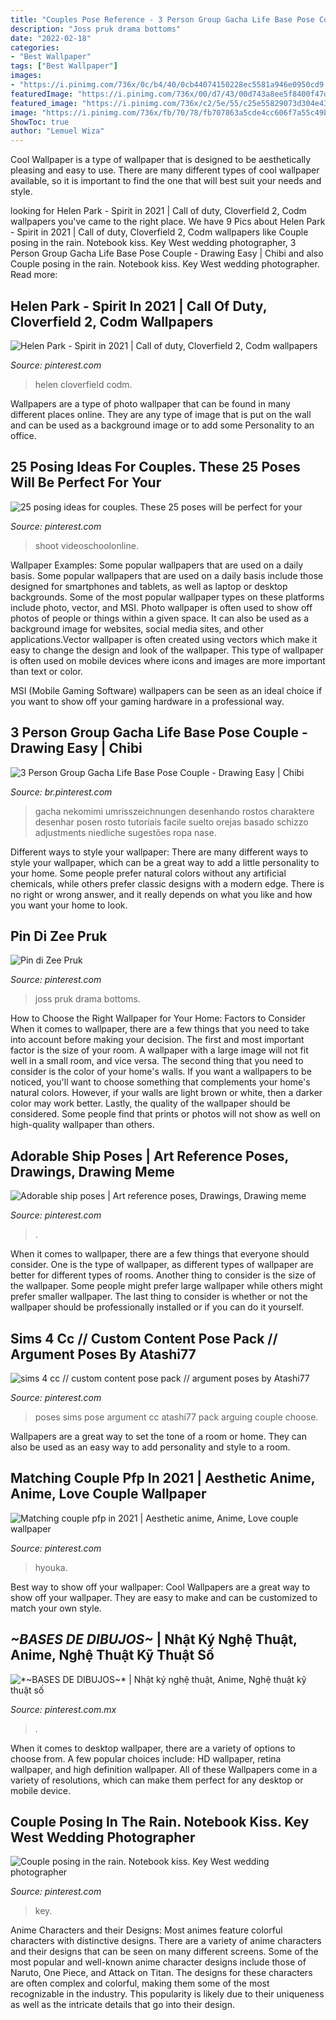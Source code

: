 ```yaml
---
title: "Couples Pose Reference - 3 Person Group Gacha Life Base Pose Couple"
description: "Joss pruk drama bottoms"
date: "2022-02-18"
categories:
- "Best Wallpaper"
tags: ["Best Wallpaper"]
images:
- "https://i.pinimg.com/736x/0c/b4/40/0cb44074150228ec5581a946e0950cd9.jpg"
featuredImage: "https://i.pinimg.com/736x/00/d7/43/00d743a8ee5f8400f47d594ad2ad6024.jpg"
featured_image: "https://i.pinimg.com/736x/c2/5e/55/c25e55829073d304e43e75d511d8a452.jpg"
image: "https://i.pinimg.com/736x/fb/70/78/fb707863a5cde4cc606f7a55c49b88ea.jpg"
ShowToc: true
author: "Lemuel Wiza"
---
```



Cool Wallpaper is a type of wallpaper that is designed to be aesthetically pleasing and easy to use. There are many different types of cool wallpaper available, so it is important to find the one that will best suit your needs and style.

	

		
looking for Helen Park - Spirit in 2021 | Call of duty, Cloverfield 2, Codm wallpapers you've came to the right place. We have 9 Pics about Helen Park - Spirit in 2021 | Call of duty, Cloverfield 2, Codm wallpapers like Couple posing in the rain. Notebook kiss. Key West wedding photographer, 3 Person Group Gacha Life Base Pose Couple - Drawing Easy | Chibi and also Couple posing in the rain. Notebook kiss. Key West wedding photographer. Read more:
		
    
## Helen Park - Spirit In 2021 | Call Of Duty, Cloverfield 2, Codm Wallpapers

<img loading=lazy src="https://i.pinimg.com/originals/c4/33/67/c4336729a31b81a47b08512a089cf59b.jpg" onerror="this.onerror=null;this.src='https://tse1.mm.bing.net/th?id=OIP.gpoyMtXcHnJ9DSlxqk6WggHaO0&amp;pid=15.1';" alt="Helen Park - Spirit in 2021 | Call of duty, Cloverfield 2, Codm wallpapers">

_Source: pinterest.com_

>helen cloverfield codm. 

	



Wallpapers are a type of photo wallpaper that can be found in many different places online. They are any type of image that is put on the wall and can be used as a background image or to add some Personality to an office.

    
## 25 Posing Ideas For Couples. These 25 Poses Will Be Perfect For Your

<img loading=lazy src="https://i.pinimg.com/736x/f8/60/be/f860be9ba75a8d880023e83356054f4b.jpg" onerror="this.onerror=null;this.src='https://tse2.mm.bing.net/th?id=OIP.3CYIZqcVzQVhYDiKPrylCwAAAA&amp;pid=15.1';" alt="25 posing ideas for couples. These 25 poses will be perfect for your">

_Source: pinterest.com_

>shoot videoschoolonline. 

	

Wallpaper Examples: Some popular wallpapers that are used on a daily basis.
Some popular wallpapers that are used on a daily basis include those designed for smartphones and tablets, as well as laptop or desktop backgrounds. Some of the most popular wallpaper types on these platforms include photo, vector, and MSI. 
Photo wallpaper is often used to show off photos of people or things within a given space. It can also be used as a background image for websites, social media sites, and other applications.Vector wallpaper is often created using vectors which make it easy to change the design and look of the wallpaper. This type of wallpaper is often used on mobile devices where icons and images are more important than text or color. 

MSI (Mobile Gaming Software) wallpapers can be seen as an ideal choice if you want to show off your gaming hardware in a professional way.

    
## 3 Person Group Gacha Life Base Pose Couple - Drawing Easy | Chibi

<img loading=lazy src="https://i.pinimg.com/736x/fb/70/78/fb707863a5cde4cc606f7a55c49b88ea.jpg" onerror="this.onerror=null;this.src='https://tse2.mm.bing.net/th?id=OIP.6SGz4um_L1s-SrmzzFbtHwHaJz&amp;pid=15.1';" alt="3 Person Group Gacha Life Base Pose Couple - Drawing Easy | Chibi">

_Source: br.pinterest.com_

>gacha nekomimi umrisszeichnungen desenhando rostos charaktere desenhar posen rosto tutoriais facile suelto orejas basado schizzo adjustments niedliche sugestões ropa nase. 

	

Different ways to style your wallpaper:
There are many different ways to style your wallpaper, which can be a great way to add a little personality to your home. Some people prefer natural colors without any artificial chemicals, while others prefer classic designs with a modern edge. There is no right or wrong answer, and it really depends on what you like and how you want your home to look.

    
## Pin Di Zee Pruk

<img loading=lazy src="https://i.pinimg.com/736x/c2/5e/55/c25e55829073d304e43e75d511d8a452.jpg" onerror="this.onerror=null;this.src='https://tse4.mm.bing.net/th?id=OIP.iIijerx00TzMM-1ptMKB3QHaNK&amp;pid=15.1';" alt="Pin di Zee Pruk">

_Source: pinterest.com_

>joss pruk drama bottoms. 

	

How to Choose the Right Wallpaper for Your Home: Factors to Consider
When it comes to wallpaper, there are a few things that you need to take into account before making your decision. The first and most important factor is the size of your room. A wallpaper with a large image will not fit well in a small room, and vice versa. 
The second thing that you need to consider is the color of your home's walls. If you want a wallpapers to be noticed, you'll want to choose something that complements your home's natural colors. However, if your walls are light brown or white, then a darker color may work better. 
Lastly, the quality of the wallpaper should be considered. Some people find that prints or photos will not show as well on high-quality wallpaper than others.

    
## Adorable Ship Poses | Art Reference Poses, Drawings, Drawing Meme

<img loading=lazy src="https://i.pinimg.com/736x/00/d7/43/00d743a8ee5f8400f47d594ad2ad6024.jpg" onerror="this.onerror=null;this.src='https://tse4.mm.bing.net/th?id=OIP.3SYpBlMwRYQ_0mse0w1XZAHaLD&amp;pid=15.1';" alt="Adorable ship poses | Art reference poses, Drawings, Drawing meme">

_Source: pinterest.com_

>. 

	

When it comes to wallpaper, there are a few things that everyone should consider. One is the type of wallpaper, as different types of wallpaper are better for different types of rooms. Another thing to consider is the size of the wallpaper. Some people might prefer large wallpaper while others might prefer smaller wallpaper. The last thing to consider is whether or not the wallpaper should be professionally installed or if you can do it yourself.

    
## Sims 4 Cc // Custom Content Pose Pack // Argument Poses By Atashi77

<img loading=lazy src="https://i.pinimg.com/736x/0c/b4/40/0cb44074150228ec5581a946e0950cd9.jpg" onerror="this.onerror=null;this.src='https://tse1.mm.bing.net/th?id=OIP.nRR1QvDw-fPtMj2wr5E4WwHaF7&amp;pid=15.1';" alt="sims 4 cc // custom content pose pack // argument poses by Atashi77">

_Source: pinterest.com_

>poses sims pose argument cc atashi77 pack arguing couple choose. 

	

Wallpapers are a great way to set the tone of a room or home. They can also be used as an easy way to add personality and style to a room.

    
## Matching Couple Pfp In 2021 | Aesthetic Anime, Anime, Love Couple Wallpaper

<img loading=lazy src="https://i.pinimg.com/736x/82/a6/3c/82a63c2201f388d5c9fa39a0231ef1b1.jpg" onerror="this.onerror=null;this.src='https://tse3.mm.bing.net/th?id=OIP.PYR1i83kdq4YyzHm2kAK2AHaHa&amp;pid=15.1';" alt="Matching couple pfp in 2021 | Aesthetic anime, Anime, Love couple wallpaper">

_Source: pinterest.com_

>hyouka. 

	

Best way to show off your wallpaper:
Cool Wallpapers are a great way to show off your wallpaper. They are easy to make and can be customized to match your own style.

    
## *~BASES DE DIBUJOS~* | Nhật Ký Nghệ Thuật, Anime, Nghệ Thuật Kỹ Thuật Số

<img loading=lazy src="https://i.pinimg.com/736x/c0/92/f2/c092f24180eb751d324099337ef6a4c4.jpg" onerror="this.onerror=null;this.src='https://tse3.mm.bing.net/th?id=OIP.H4YBaJJt7TNCrUuqgWIcQgHaLH&amp;pid=15.1';" alt="*~BASES DE DIBUJOS~* | Nhật ký nghệ thuật, Anime, Nghệ thuật kỹ thuật số">

_Source: pinterest.com.mx_

>. 

	

When it comes to desktop wallpaper, there are a variety of options to choose from. A few popular choices include: HD wallpaper, retina wallpaper, and high definition wallpaper. All of these Wallpapers come in a variety of resolutions, which can make them perfect for any desktop or mobile device. 

    
## Couple Posing In The Rain. Notebook Kiss. Key West Wedding Photographer

<img loading=lazy src="https://i.pinimg.com/736x/8b/1e/3f/8b1e3f1db4381355978b07568cc8a1d2.jpg" onerror="this.onerror=null;this.src='https://tse3.mm.bing.net/th?id=OIP.w93K0aj_lWTH8LCFNdwuSQHaKX&amp;pid=15.1';" alt="Couple posing in the rain. Notebook kiss. Key West wedding photographer">

_Source: pinterest.com_

>key. 

	

Anime Characters and their Designs: Most animes feature colorful characters with distinctive designs.
There are a variety of anime characters and their designs that can be seen on many different screens. Some of the most popular and well-known anime character designs include those of Naruto, One Piece, and Attack on Titan. The designs for these characters are often complex and colorful, making them some of the most recognizable in the industry. This popularity is likely due to their uniqueness as well as the intricate details that go into their design.

